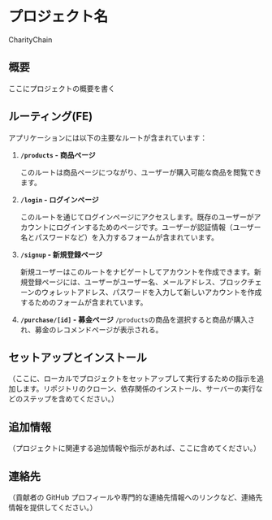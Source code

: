 # プロジェクト名
CharityChain

## 概要

ここにプロジェクトの概要を書く

## ルーティング(FE)

アプリケーションには以下の主要なルートが含まれています：

1. **`/products` - 商品ページ**

   このルートは商品ページにつながり、ユーザーが購入可能な商品を閲覧できます。

2. **`/login` - ログインページ**

   このルートを通じてログインページにアクセスします。既存のユーザーがアカウントにログインするためのページです。ユーザーが認証情報（ユーザー名とパスワードなど）を入力するフォームが含まれています。

3. **`/signup` - 新規登録ページ**

   新規ユーザーはこのルートをナビゲートしてアカウントを作成できます。新規登録ページには、ユーザーがユーザー名、メールアドレス、ブロックチェーンのウォレットアドレス、パスワードを入力して新しいアカウントを作成するためのフォームが含まれています。

4. **`/purchase/[id]` - 募金ページ**
   `/products`の商品を選択すると商品が購入され、募金のレコメンドページが表示される。

## セットアップとインストール

（ここに、ローカルでプロジェクトをセットアップして実行するための指示を追加します。リポジトリのクローン、依存関係のインストール、サーバーの実行などのステップを含めてください。）

## 追加情報

（プロジェクトに関連する追加情報や指示があれば、ここに含めてください。）

## 連絡先

（貢献者の GitHub プロフィールや専門的な連絡先情報へのリンクなど、連絡先情報を提供してください。）
